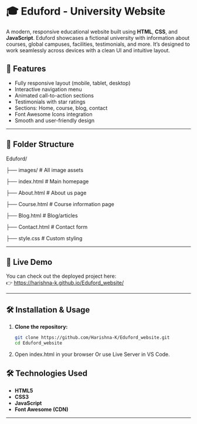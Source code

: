 # 🎓 Eduford - University Website

A modern, responsive educational website built using **HTML**, **CSS**, and **JavaScript**. Eduford showcases a fictional university with information about courses, global campuses, facilities, testimonials, and more. It’s designed to work seamlessly across devices with a clean UI and intuitive layout.


## 🚀 Features

- Fully responsive layout (mobile, tablet, desktop)
- Interactive navigation menu
- Animated call-to-action sections
- Testimonials with star ratings
- Sections: Home, course, blog, contact
- Font Awesome Icons integration
- Smooth and user-friendly design

---


## 📁 Folder Structure

Eduford/

├── images/ # All image assets

├── index.html # Main homepage

├── About.html # About us page

├── Course.html # Course information page

├── Blog.html # Blog/articles

├── Contact.html # Contact form

├── style.css # Custom styling


---


## 🚀 Live Demo

You can check out the deployed project here:  
👉 https://harishna-k.github.io/Eduford_website/

---

## 🛠️ Installation & Usage

1. **Clone the repository:**
   ```bash
   git clone https://github.com/Harishna-K/Eduford_website.git
   cd Eduford_website
   
2. Open index.html in your browser
   Or use Live Server in VS Code.

## 🛠️ Technologies Used

- **HTML5**
- **CSS3**
- **JavaScript**
- **Font Awesome (CDN)**

---

